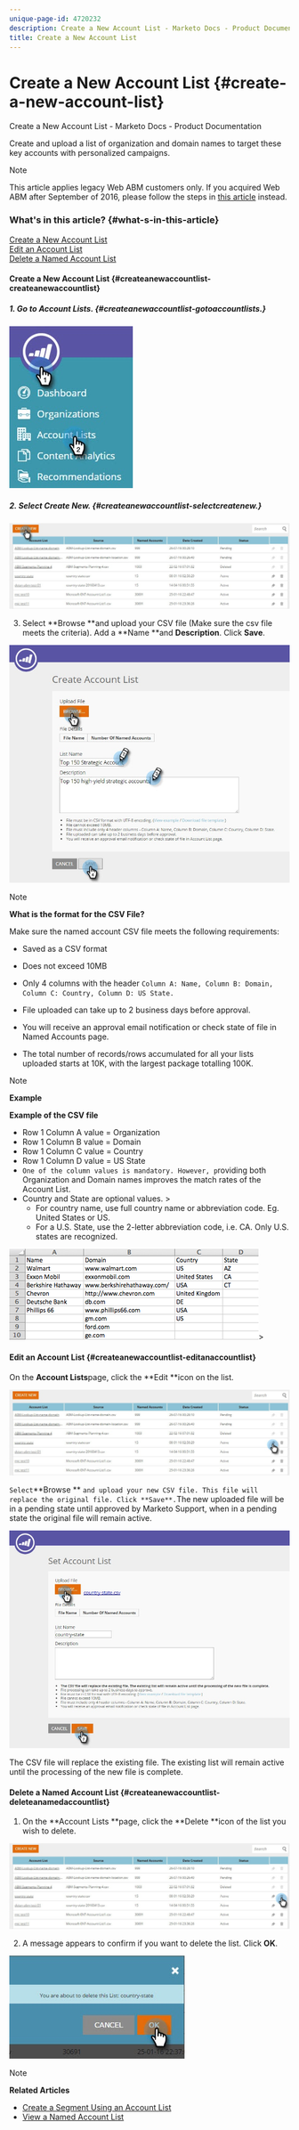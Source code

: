 ```yaml
---
unique-page-id: 4720232
description: Create a New Account List - Marketo Docs - Product Documentation
title: Create a New Account List
---
```


# Create a New Account List {#create-a-new-account-list}

Create a New Account List - Marketo Docs - Product Documentation

Create and upload a list of organization and domain names to target these key accounts with personalized campaigns.

>[!NOTE]
>
>This article applies legacy Web ABM customers only. If you acquired Web ABM after September of 2016, please follow the steps in [this article](http://docs.marketo.com/display/DOCS/Account+Lists#AccountLists-CreateaNewAccountList) instead.

### What's in this article? {#what-s-in-this-article}

[Create a New Account List](#createanewaccountlist-createanewaccountlist)  
[Edit an Account List](#createanewaccountlist-editanaccountlist)  
[Delete a Named Account List](#createanewaccountlist-deleteanamedaccountlist)

#### Create a New Account List {#createanewaccountlist-createanewaccountlist}

##### 1. Go to Account Lists. {#createanewaccountlist-gotoaccountlists.}

![](assets/dropdown-account-lists-hand.jpg)

##### 2. Select Create New. {#createanewaccountlist-selectcreatenew.}

![](assets/create-new-account-list-hand.jpg)

3. Select **Browse **and upload your CSV file (Make sure the csv file meets the criteria). Add a **Name **and **Description**. Click **Save**.

![](assets/create-account-list-hands.jpg)

>[!NOTE]
>
>**What is the format for the CSV File?**
>
>Make sure the named account CSV file meets the following requirements:
>
>* Saved as a CSV format
>* Does not exceed 10MB
>* Only 4 columns with the header `Column A: Name, Column B: Domain, Column C: Country, Column D: US State.` `  
>  `
>
>* File uploaded can take up to 2 business days before approval.
>* You will receive an approval email notification or check state of file in Named Accounts page.
>* The total number of records/rows accumulated for all your lists uploaded starts at 10K, with the largest package totalling 100K.
>

>[!NOTE]
>
>**Example**
>
>**Example of the CSV file**
>
>* Row 1 Column A value = Organization
>* Row 1 Column B value = Domain
>* Row 1 Column C value = Country
>* Row 1 Column D value = US State
>* `One of the column values is mandatory. However, p`roviding both Organization and Domain names improves the match rates of the Account List.
>* Country and State are optional values. >
>    * For country name, use full country name or abbreviation code. Eg. United States or US.
>    * For a U.S. State, use the 2-letter abbreviation code, i.e. CA. Only U.S. states are recognized.
>
>![](assets/image2015-2-25-12-3a19-3a10.png)>

#### Edit an Account List {#createanewaccountlist-editanaccountlist}

On the **Account Lists**page, click the **Edit **icon on the list.

![](assets/create-new-account-list-edit.jpg)

`Select`**Browse ** `and upload your new CSV file. This file will replace the original file. Click **Save**.`The new uploaded file will be in a pending state until approved by Marketo Support, when in a pending state the original file will remain active.

![](assets/set-account-list-edit-hands.jpg)

The CSV file will replace the existing file. The existing list will remain active until the processing of the new file is complete.

#### Delete a Named Account List {#createanewaccountlist-deleteanamedaccountlist}

1. On the **Account Lists **page, click the **Delete **icon of the list you wish to delete.

![](assets/create-new-account-list-delete.jpg)

2. A message appears to confirm if you want to delete the list. Click **OK**.

![](assets/delete-notification-hand.jpg)

>[!NOTE]
>
>**Related Articles**
>
>* [Create a Segment Using an Account List](create-a-segment-using-an-account-list.md)
>* [View a Named Account List](http://docs.marketo.com/pages/viewpage.action?pageid=4720244)
>

